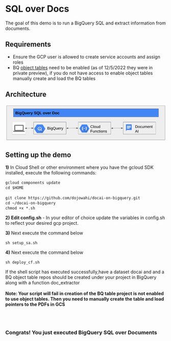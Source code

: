 # SQL over Docs
The goal of this demo is to run a BigQuery SQL and extract information from documents.

## Requirements
* Ensure the GCP user is allowed to create service accounts and assign roles
* BQ [object tables](https://cloud.google.com/bigquery/docs/object-table-introduction) need to be enabled (as of 12/5/2022 they were in private preview), if you do not have access to enable object tables manually create and load the BQ tables

## Architecture

![SQL Doc](/img/SQL-on-pdf.png)

## Setting up the demo
**1)** In Cloud Shell or other environment where you have the gcloud SDK installed, execute the following commands:
```console
gcloud components update 
cd $HOME

git clone https://github.com/dojowahi/docai-on-bigquery.git
cd ~/docai-on-bigquery
chmod +x *.sh
```

**2)** **Edit config.sh** - In your editor of choice update the variables in config.sh to reflect your desired gcp project.

**3)** Next execute the command below

```console
sh setup_sa.sh
```

**4)** Next execute the command below

```console
sh deploy_cf.sh
```

If the shell script has executed successfully,have a dataset docai and and a BQ object table repos should be created under your project in BigQuery along with a function doc_extractor
<br/><br/>
**Note: Your script will fail in creation of the BQ table project is not enabled to use object tables. Then you need to manually create the table and load pointers to the PDFs in GCS**

<br/><br/>
### Congrats! You just executed BigQuery SQL over Documents
